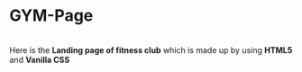 # GYM-Page
<br>
Here is the <strong>Landing page of fitness club</strong> which is 
made up by using <strong>HTML5</strong> and <strong>Vanilla CSS</strong>


